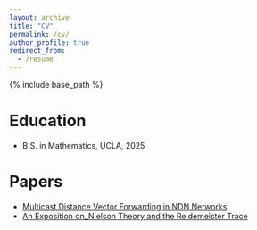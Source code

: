 ```yaml
---
layout: archive
title: "CV"
permalink: /cv/
author_profile: true
redirect_from:
  - /resume
---
```


{% include base_path %}

Education
======
* B.S. in Mathematics, UCLA, 2025

Papers
======
*  [Multicast Distance Vector Forwarding in NDN Networks](https://vixra.org/abs/2508.0008)
*  [An Exposition on_Nielson Theory and the Reidemeister Trace](https://vixra.org/abs/2508.0012)

